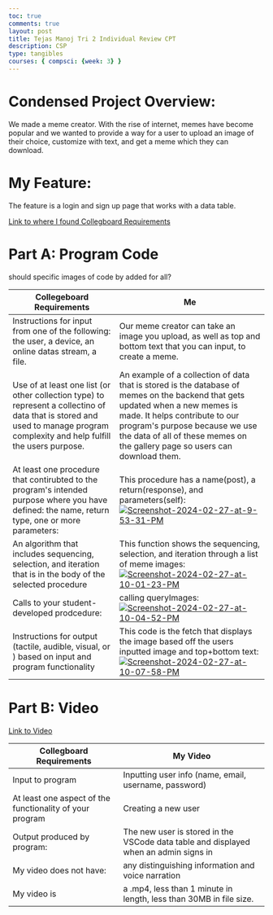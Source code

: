 ```yaml
---
toc: true
comments: true
layout: post
title: Tejas Manoj Tri 2 Individual Review CPT
description: CSP
type: tangibles
courses: { compsci: {week: 3} }
---
```


# Condensed Project Overview:

We made a meme creator. With the rise of internet, memes have become popular and we wanted to provide a way for a user to upload an image of their choice, customize with text, and get a meme which they can download. 

# My Feature:

The feature is a login and sign up page that works with a data table.

[Link to where I found Collegboard Requirements](https://apcentral.collegeboard.org/media/pdf/ap-csp-student-task-directions.pdf)


# Part A: Program Code
should specific images of code by added for all?

| Collegeboard Requirements | Me |
|------------------|------------------|
| Instructions for input from one of the following: the user, a device, an online datas stream, a file.  | Our meme creator can take an image you upload, as well as top and bottom text that you can input, to create a meme.  |
| Use of at least one list (or other collection type) to represent a collectino of data that is stored and used to manage program complexity and help fulfill the users purpose.  | An example of a collection of data that is stored is the database of memes on the backend that gets updated when a new memes is made. It helps contribute to our program's purpose because we use the data of all of these memes on the gallery page so users can download them.|
| At least one procedure that contirubted to the program's intended purpose where you have defined: the name, return type, one or more parameters:  | This procedure has a name(post), a return(response), and parameters(self): <a href="https://imgbb.com/"><img src="https://i.ibb.co/gjL8Vg7/Screenshot-2024-02-27-at-9-53-31-PM.png" alt="Screenshot-2024-02-27-at-9-53-31-PM" border="0"></a>  |
| An algorithm that includes sequencing, selection, and iteration that is in the body of the selected procedure  | This function shows the sequencing, selection, and iteration through a list of meme images: <a href="https://imgbb.com/"><img src="https://i.ibb.co/T8d1BvX/Screenshot-2024-02-27-at-10-01-23-PM.png" alt="Screenshot-2024-02-27-at-10-01-23-PM" border="0"></a>  |
| Calls to your student-developed prodcedure:  | calling queryImages:<a href="https://imgbb.com/"><img src="https://i.ibb.co/bNbXZN7/Screenshot-2024-02-27-at-10-04-52-PM.png" alt="Screenshot-2024-02-27-at-10-04-52-PM" border="0"></a>  |
| Instructions for output (tactile, audible, visual, or ) based on input and program functionality  | This code is the fetch that displays the image based off the users inputted image and top+bottom text: <a href="https://ibb.co/9WxPg5Q"><img src="https://i.ibb.co/dDNZMY8/Screenshot-2024-02-27-at-10-07-58-PM.png" alt="Screenshot-2024-02-27-at-10-07-58-PM" border="0"></a>




# Part B: Video

[Link to Video](https://drive.google.com/file/d/1lG_XH3iZ_MQMYxN8ojx3CDgyZ7fLrxG1/view?usp=sharing)


| Collegboard Requirements | My Video |
|------------------|------------------|
| Input to program  | Inputting user info (name, email, username, password)  |
| At least one aspect of the functionality of your program| Creating a new user  |
| Output produced by program:  | The new user is stored in the VSCode data table and displayed when an admin signs in  |
| My video does not have: | any distinguishing information and voice narration  |
| My video is | a .mp4, less than 1 minute in length, less than 30MB in file size.  |